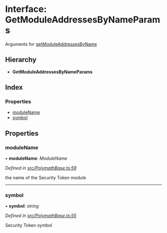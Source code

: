 # Interface: GetModuleAddressesByNameParams

Arguments for [getModuleAddressesByName](../classes/_polymathbase_.polymathbase.md#getmoduleaddressesbyname)

## Hierarchy

- **GetModuleAddressesByNameParams**

## Index

### Properties

- [moduleName](_polymathbase_.getmoduleaddressesbynameparams.md#modulename)
- [symbol](_polymathbase_.getmoduleaddressesbynameparams.md#symbol)

## Properties

### moduleName

• **moduleName**: _ModuleName_

_Defined in [src/PolymathBase.ts:59](https://github.com/PolymathNetwork/polymath-sdk/blob/c47ae7a/src/PolymathBase.ts#L59)_

the name of the Security Token module

---

### symbol

• **symbol**: _string_

_Defined in [src/PolymathBase.ts:55](https://github.com/PolymathNetwork/polymath-sdk/blob/c47ae7a/src/PolymathBase.ts#L55)_

Security Token symbol
